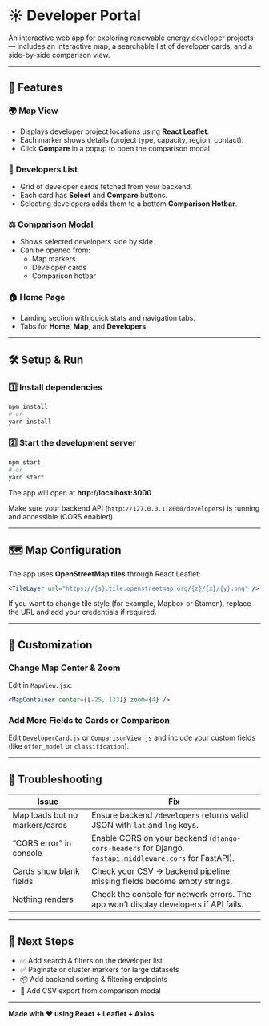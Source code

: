 # ☀️ Developer Portal

An interactive web app for exploring renewable energy developer projects — includes an interactive map, a searchable list of developer cards, and a side-by-side comparison view.

---

## 🚀 Features

### 🌍 **Map View**
- Displays developer project locations using **React Leaflet**.
- Each marker shows details (project type, capacity, region, contact).
- Click **Compare** in a popup to open the comparison modal.

### 🧩 **Developers List**
- Grid of developer cards fetched from your backend.
- Each card has **Select** and **Compare** buttons.
- Selecting developers adds them to a bottom **Comparison Hotbar**.

### ⚖️ **Comparison Modal**
- Shows selected developers side by side.
- Can be opened from:
  - Map markers  
  - Developer cards  
  - Comparison hotbar  

### 🏠 **Home Page**
- Landing section with quick stats and navigation tabs.
- Tabs for **Home**, **Map**, and **Developers**.

---

## 🛠️ Setup & Run

### 1️⃣ Install dependencies
```bash
npm install
# or
yarn install
```

### 2️⃣ Start the development server
```bash
npm start
# or
yarn start
```

The app will open at **http://localhost:3000**

Make sure your backend API (`http://127.0.0.1:8000/developers`) is running and accessible (CORS enabled).

---

## 🗺️ Map Configuration

The app uses **OpenStreetMap tiles** through React Leaflet:

```jsx
<TileLayer url="https://{s}.tile.openstreetmap.org/{z}/{x}/{y}.png" />
```

If you want to change tile style (for example, Mapbox or Stamen), replace the URL and add your credentials if required.

---

## 🧩 Customization

### Change Map Center & Zoom
Edit in `MapView.jsx`:
```jsx
<MapContainer center={[-25, 133]} zoom={4} />
```

### Add More Fields to Cards or Comparison
Edit `DeveloperCard.js` or `ComparisonView.js` and include your custom fields (like `offer_model` or `classification`).

---

## 🧪 Troubleshooting

| Issue | Fix |
|-------|-----|
| Map loads but no markers/cards | Ensure backend `/developers` returns valid JSON with `lat` and `lng` keys. |
| “CORS error” in console | Enable CORS on your backend (`django-cors-headers` for Django, `fastapi.middleware.cors` for FastAPI). |
| Cards show blank fields | Check your CSV → backend pipeline; missing fields become empty strings. |
| Nothing renders | Check the console for network errors. The app won’t display developers if API fails. |

---

## 🧭 Next Steps
- ✅ Add search & filters on the developer list  
- ✅ Paginate or cluster markers for large datasets  
- 📦 Add backend sorting & filtering endpoints  
- 💾 Add CSV export from comparison modal  

---

**Made with ❤️ using React + Leaflet + Axios**
